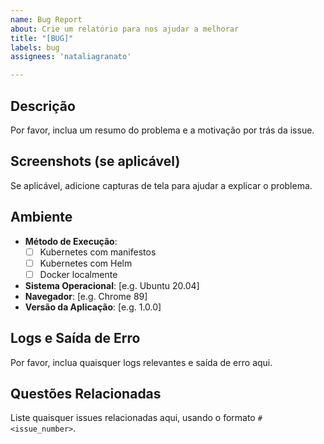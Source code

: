```yaml
---
name: Bug Report
about: Crie um relatório para nos ajudar a melhorar
title: "[BUG]"
labels: bug
assignees: 'nataliagranato'

---
```


## Descrição

Por favor, inclua um resumo do problema e a motivação por trás da issue.

## Screenshots (se aplicável)

Se aplicável, adicione capturas de tela para ajudar a explicar o problema.

## Ambiente

- **Método de Execução**:
  - [ ] Kubernetes com manifestos
  - [ ] Kubernetes com Helm
  - [ ] Docker localmente

- **Sistema Operacional**: [e.g. Ubuntu 20.04]
- **Navegador**: [e.g. Chrome 89]
- **Versão da Aplicação**: [e.g. 1.0.0]

## Logs e Saída de Erro

Por favor, inclua quaisquer logs relevantes e saída de erro aqui.

## Questões Relacionadas

Liste quaisquer issues relacionadas aqui, usando o formato `#<issue_number>`.
